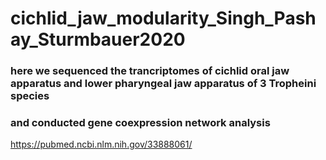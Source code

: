 # cichlid_jaw_modularity_Singh_Pashay_Sturmbauer2020
### here we sequenced the trancriptomes of cichlid oral jaw apparatus and lower pharyngeal jaw apparatus of 3 Tropheini species
### and conducted gene coexpression network analysis

https://pubmed.ncbi.nlm.nih.gov/33888061/
